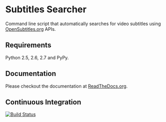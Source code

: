 Subtitles Searcher
==================

Command line script that automatically searches for video subtitles using [OpenSubtitles.org](http://www.opensubtitles.org) APIs. 
 
Requirements
------------

Python 2.5, 2.6, 2.7 and PyPy.

Documentation
-------------

Please checkout the documentation at [ReadTheDocs.org](https://ss.readthedocs.org/en/latest).

Continuous Integration
----------------------
[![Build Status](https://secure.travis-ci.org/nicoddemus/ss.png?branch=master)](http://travis-ci.org/nicoddemus/ss)

